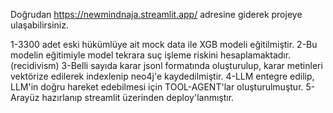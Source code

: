 Doğrudan https://newmindnaja.streamlit.app/ adresine giderek projeye ulaşabilirsiniz.

1-3300 adet eski hükümlüye ait mock data ile XGB modeli eğitilmiştir.
2-Bu modelin eğitimiyle model tekrara suç işleme riskini hesaplamaktadır. (recidivism)
3-Belli sayıda karar jsonl formatında oluşturulup, karar metinleri vektörize edilerek indexlenip neo4j'e kaydedilmiştir.
4-LLM entegre edilip, LLM'in doğru hareket edebilmesi için TOOL-AGENT'lar oluşturulmuştur.
5-Arayüz hazırlanıp streamlit üzerinden deploy'lanmıştır.